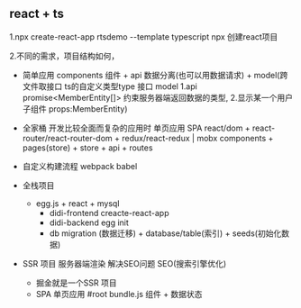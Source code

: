 ## react + ts 
1.npx create-react-app rtsdemo --template typescript
npx 创建react项目

2.不同的需求，项目结构如何，
  - 简单应用 
    components 组件 + api 数据分离(也可以用数据请求) + model(跨文件取接口 ts的自定义类型type 接口 model 1.api promise<MemberEntity[]> 约束服务器端返回数据的类型, 2.显示某一个用户 子组件 props:MemberEntity)

  - 全家桶 开发比较全面而复杂的应用时  单页应用 SPA
    react/dom + 
    react-router/react-router-dom + 
    redux/react-redux  |  mobx
    components + pages(store) + store + api + routes 

  - 自定义构建流程 webpack babel

  - 全栈项目 
    - egg.js + react + mysql 
      - didi-frontend  creacte-react-app
      - didi-backend egg init
      - db migration (数据迁移) + database/table(索引) + seeds(初始化数据)

  - SSR 项目 服务器端渲染 解决SEO问题  SEO(搜索引擎优化)
    - 掘金就是一个SSR 项目
    - SPA 单页应用 #root bundle.js 组件 + 数据状态

